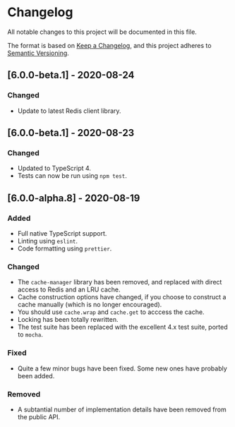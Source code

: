 # Changelog

All notable changes to this project will be documented in this file.

The format is based on [Keep a Changelog](https://keepachangelog.com/en/1.0.0/), and this project adheres to [Semantic Versioning](https://semver.org/spec/v2.0.0.html).

## [6.0.0-beta.1] - 2020-08-24

### Changed

- Update to latest Redis client library.

## [6.0.0-beta.1] - 2020-08-23

### Changed

- Updated to TypeScript 4.
- Tests can now be run using `npm test`.

## [6.0.0-alpha.8] - 2020-08-19

### Added

- Full native TypeScript support.
- Linting using `eslint`.
- Code formatting using `prettier`.

### Changed

- The `cache-manager` library has been removed, and replaced with direct access to Redis and an LRU cache.
- Cache construction options have changed, if you choose to construct a cache manually (which is no longer encouraged).
- You should use `cache.wrap` and `cache.get` to acccess the cache.
- Locking has been totally rewritten.
- The test suite has been replaced with the excellent 4.x test suite, ported to `mocha`.

### Fixed

- Quite a few minor bugs have been fixed. Some new ones have probably been added.

### Removed

- A subtantial number of implementation details have been removed from the public API.

